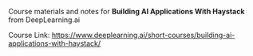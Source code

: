 Course materials and notes for **Building AI Applications With Haystack** from DeepLearning.ai

Course Link: https://www.deeplearning.ai/short-courses/building-ai-applications-with-haystack/
